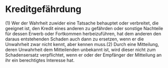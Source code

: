 # Kreditgefährdung

(1) Wer der Wahrheit zuwider eine Tatsache behauptet oder verbreitet, die geeignet ist, den Kredit eines anderen zu gefährden oder sonstige Nachteile für dessen Erwerb oder Fortkommen herbeizuführen, hat dem anderen den daraus entstehenden Schaden auch dann zu ersetzen, wenn er die Unwahrheit zwar nicht kennt, aber kennen muss.(2) Durch eine Mitteilung, deren Unwahrheit dem Mitteilenden unbekannt ist, wird dieser nicht zum Schadensersatz verpflichtet, wenn er oder der Empfänger der Mitteilung an ihr ein berechtigtes Interesse hat. 

